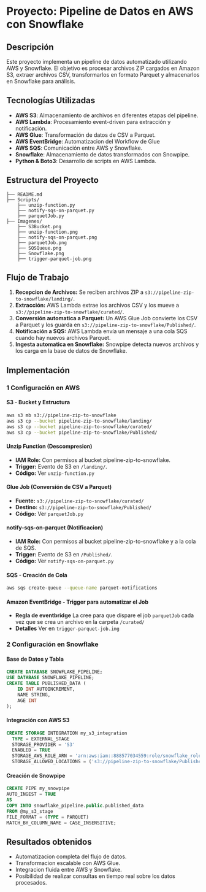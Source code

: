 # Proyecto: Pipeline de Datos en AWS con Snowflake

##  Descripción
Este proyecto implementa un pipeline de datos automatizado utilizando AWS y Snowflake. El objetivo es procesar archivos ZIP cargados en Amazon S3, extraer archivos CSV, transformarlos en formato Parquet y almacenarlos en Snowflake para análisis.

##  Tecnologías Utilizadas
- **AWS S3**: Almacenamiento de archivos en diferentes etapas del pipeline.
- **AWS Lambda**: Procesamiento event-driven para extracción y notificación.
- **AWS Glue**: Transformación de datos de CSV a Parquet.
- **AWS EventBridge**: Automatizacion del Workflow de Glue
- **AWS SQS**: Comunicación entre AWS y Snowflake.
- **Snowflake**: Almacenamiento de datos transformados con Snowpipe.
- **Python & Boto3**: Desarrollo de scripts en AWS Lambda.

##  Estructura del Proyecto
```
├── README.md
├── Scripts/
	├── unzip-function.py
	├── notify-sqs-on-parquet.py
	├── parquetJob.py
├── Imagenes/
	├── S3Bucket.png
	├── unzip-function.png
	├── notify-sqs-on-parquet.png
	├── parquetJob.png
	├── SQSQueue.png
	├── Snowflake.png
	├── trigger-parquet-job.png
```

##  Flujo de Trabajo
1. **Recepcion de Archivos:** Se reciben archivos ZIP a `s3://pipeline-zip-to-snowflake/landing/`.
2. **Extracción:** AWS Lambda extrae los archivos CSV y los mueve a `s3://pipeline-zip-to-snowflake/curated/`.
3. **Conversión automatica a Parquet:** Un AWS Glue Job convierte los CSV a Parquet y los guarda en `s3://pipeline-zip-to-snowflake/Published/`.
4. **Notificación a SQS:** AWS Lambda envía un mensaje a una cola SQS cuando hay nuevos archivos Parquet.
5. **Ingesta automatica en Snowflake:** Snowpipe detecta nuevos archivos y los carga en la base de datos de Snowflake.

##  Implementación
### 1️ Configuración en AWS
####   **S3 - Bucket y Estructura**
```sh
aws s3 mb s3://pipeline-zip-to-snowflake
aws s3 cp --bucket pipeline-zip-to-snowflake/landing/
aws s3 cp --bucket pipeline-zip-to-snowflake/curated/
aws s3 cp --bucket pipeline-zip-to-snowflake/Published/
```

#### **Unzip Function** (Descompresion)
- **IAM Role:** Con permisos al bucket pipeline-zip-to-snowflake.
- **Trigger:** Evento de S3 en `/landing/`.
- **Código:** Ver `unzip-function.py`

#### **Glue Job** (Conversión de CSV a Parquet)
- **Fuente:** `s3://pipeline-zip-to-snowflake/curated/`
- **Destino:** `s3://pipeline-zip-to-snowflake/Published/`
- **Código:** Ver `parquetJob.py`

#### **notify-sqs-on-parquet** (Notificacion)
- **IAM Role:** Con permisos al bucket pipeline-zip-to-snowflake y a la cola de SQS.
- **Trigger:** Evento de S3 en `/Published/`.
- **Código:** Ver `notify-sqs-on-parquet.py`

#### **SQS - Creación de Cola**
```sh
aws sqs create-queue --queue-name parquet-notifications
```

#### **Amazon EventBridge - Trigger para automatizar el Job**
- **Regla de eventbridge** La cree para que dispare el job `parquetJob` cada vez que se crea un archivo en la carpeta `/curated/`
- **Detalles** Ver en `trigger-parquet-job.img`

### 2️ Configuración en Snowflake
#### **Base de Datos y Tabla**
```sql
CREATE DATABASE SNOWFLAKE_PIPELINE;
USE DATABASE SNOWFLAKE_PIPELINE;
CREATE TABLE PUBLISHED_DATA (
    ID INT AUTOINCREMENT,
    NAME STRING,
	AGE INT
);
```

#### **Integración con AWS S3**
```sql
CREATE STORAGE INTEGRATION my_s3_integration
  TYPE = EXTERNAL_STAGE
  STORAGE_PROVIDER = 'S3'
  ENABLED = TRUE
  STORAGE_AWS_ROLE_ARN = 'arn:aws:iam::888577034559:role/snowflake_role'
  STORAGE_ALLOWED_LOCATIONS = ('s3://pipeline-zip-to-snowflake/Published/');
```

####  **Creación de Snowpipe**
```sql
CREATE PIPE my_snowpipe
AUTO_INGEST = TRUE
AS
COPY INTO snowflake_pipeline.public.published_data
FROM @my_s3_stage
FILE_FORMAT = (TYPE = PARQUET)
MATCH_BY_COLUMN_NAME = CASE_INSENSITIVE;

```

##  Resultados obtenidos
- Automatizacion completa del flujo de datos.
- Transformacion escalable con AWS Glue.
- Integracion fluida entre AWS y Snowflake.
- Posibilidad de realizar consultas en tiempo real sobre los datos procesados.
